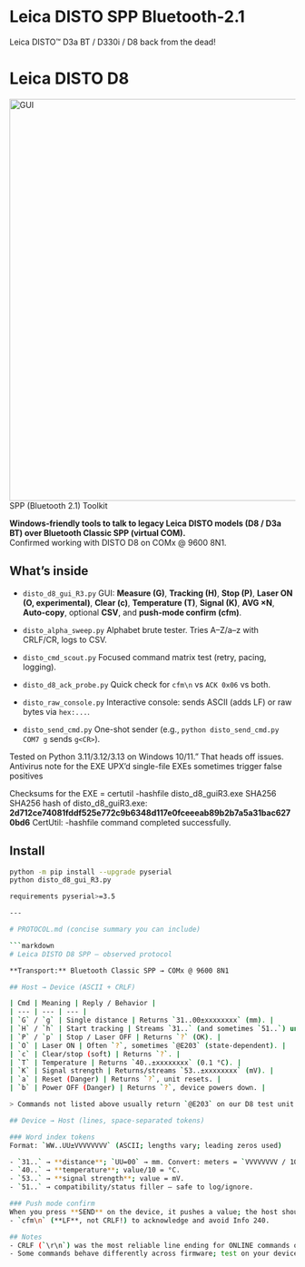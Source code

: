 # Leica DISTO SPP Bluetooth-2.1
Leica DISTO™ D3a BT / D330i / D8 back from the dead!

# Leica DISTO D8
<img width="1037" height="708" alt="GUI" src="https://github.com/user-attachments/assets/649761e4-90bd-4678-b6ec-fc553eda6419" />
SPP (Bluetooth 2.1) Toolkit

**Windows-friendly tools to talk to legacy Leica DISTO models (D8 / D3a BT) over Bluetooth Classic SPP (virtual COM).**  
Confirmed working with DISTO D8 on COMx @ 9600 8N1.

## What’s inside

- `disto_d8_gui_R3.py` GUI: **Measure (G)**, **Tracking (H)**, **Stop (P)**, **Laser ON (O, experimental)**, **Clear (c)**, **Temperature (T)**, **Signal (K)**, **AVG ×N**, **Auto-copy**, optional **CSV**, and **push-mode confirm (cfm)**.

- `disto_alpha_sweep.py`   Alphabet brute tester. Tries A–Z/a–z with CRLF/CR, logs to CSV.
- `disto_cmd_scout.py`     Focused command matrix test (retry, pacing, logging).
- `disto_d8_ack_probe.py`  Quick check for `cfm\n` vs `ACK 0x06` vs both.
- `disto_raw_console.py`   Interactive console: sends ASCII (adds LF) or raw bytes via `hex:...`.
- `disto_send_cmd.py`      One-shot sender (e.g., `python disto_send_cmd.py COM7 g` sends `g<CR>`).

Tested on Python 3.11/3.12/3.13 on Windows 10/11.” That heads off issues.
Antivirus note for the EXE
UPX’d single-file EXEs sometimes trigger false positives

Checksums for the EXE = certutil -hashfile disto_d8_guiR3.exe SHA256
SHA256 hash of disto_d8_guiR3.exe:
**2d712ce74081fddf525e772c9b6348d117e0fceeeab89b2b7a5a31bac6270bd6**
CertUtil: -hashfile command completed successfully.

## Install

```bash
python -m pip install --upgrade pyserial
python disto_d8_gui_R3.py

requirements pyserial>=3.5

---

# PROTOCOL.md (concise summary you can include)

```markdown
# Leica DISTO D8 SPP — observed protocol

**Transport:** Bluetooth Classic SPP → COMx @ 9600 8N1

## Host → Device (ASCII + CRLF)

| Cmd | Meaning | Reply / Behavior |
| --- | --- | --- |
| `G` / `g` | Single distance | Returns `31..00±xxxxxxxx` (mm). |
| `H` / `h` | Start tracking | Streams `31..` (and sometimes `51..`) until stopped. |
| `P` / `p` | Stop / Laser OFF | Returns `?` (OK). |
| `O` | Laser ON | Often `?`, sometimes `@E203` (state-dependent). |
| `c` | Clear/stop (soft) | Returns `?`. |
| `T` | Temperature | Returns `40..±xxxxxxxx` (0.1 °C). |
| `K` | Signal strength | Returns/streams `53..±xxxxxxxx` (mV). |
| `a` | Reset (Danger) | Returns `?`, unit resets. |
| `b` | Power OFF (Danger) | Returns `?`, device powers down. |

> Commands not listed above usually return `@E203` on our D8 test unit.

## Device → Host (lines, space-separated tokens)

### Word index tokens
Format: `WW..UU±VVVVVVVV` (ASCII; lengths vary; leading zeros used)

- `31..` → **distance**; `UU=00` → mm. Convert: meters = `VVVVVVVV / 1000`.
- `40..` → **temperature**; value/10 = °C.
- `53..` → **signal strength**; value = mV.
- `51..` → compatibility/status filler — safe to log/ignore.

### Push mode confirm
When you press **SEND** on the device, it pushes a value; the host should reply:
- `cfm\n` (**LF**, not CRLF!) to acknowledge and avoid Info 240.

## Notes
- CRLF (`\r\n`) was the most reliable line ending for ONLINE commands on our unit.
- Some commands behave differently across firmware; test on your device.
